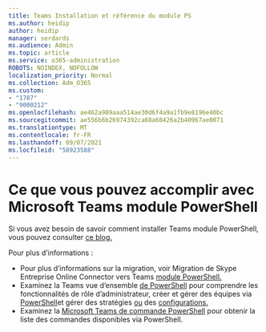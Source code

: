 ```yaml
---
title: Teams Installation et référence du module PS
ms.author: heidip
author: heidip
manager: serdards
ms.audience: Admin
ms.topic: article
ms.service: o365-administration
ROBOTS: NOINDEX, NOFOLLOW
localization_priority: Normal
ms.collection: Adm_O365
ms.custom:
- "1787"
- "9000212"
ms.openlocfilehash: ae462a989aaa514ae30d6f4a9a1fb9e8196e40bc
ms.sourcegitcommit: ae556b6b26974392ca68a68426a2b40967ae0071
ms.translationtype: MT
ms.contentlocale: fr-FR
ms.lasthandoff: 09/07/2021
ms.locfileid: "58923588"
---
```

# <a name="what-you-can-accomplish-with-microsoft-teams-powershell-module"></a>Ce que vous pouvez accomplir avec Microsoft Teams module PowerShell

Si vous avez besoin de savoir comment installer Teams module PowerShell, vous pouvez consulter [ce blog.](https://blogs.technet.microsoft.com/skypehybridguy/2017/11/07/microsoft-teams-powershell-support/)

Pour plus d’informations :

- Pour plus d’informations sur la migration, voir Migration de Skype Entreprise Online Connector vers Teams [module PowerShell.](https://docs.microsoft.com/microsoftteams/teams-powershell-move-from-sfbo#how-to-migrate)
- Examinez la Teams vue d’ensemble [de PowerShell](https://docs.microsoft.com/MicrosoftTeams/teams-powershell-overview) pour comprendre les fonctionnalités de rôle d’administrateur, [](https://docs.microsoft.com/MicrosoftTeams/using-admin-roles)créer et gérer des équipes via [PowerShell](https://docs.microsoft.com/MicrosoftTeams/teams-powershell-overview#creating-and-managing-teams-via-powershell)et gérer des stratégies [ou](https://docs.microsoft.com/MicrosoftTeams/teams-powershell-overview#managing-policies-via-powershell) des [configurations.](https://docs.microsoft.com/MicrosoftTeams/teams-powershell-overview#managing-configurations-via-powershell) 
- Examinez la [Microsoft Teams de commande PowerShell](https://docs.microsoft.com/powershell/module/teams/?view=teams-ps) pour obtenir la liste des commandes disponibles via PowerShell. 
